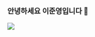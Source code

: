 ### 안녕하세요 이준영입니다 🙌



<img src="https://capsule-render.vercel.app/api?type=Waving&color=98ㄹ306&height=300&section=header&text=hello&fontSize=90" />

<!--
**BangTtagGum/BangTtagGum** is a ✨ _special_ ✨ repository because its `README.md` (this file) appears on your GitHub profile.

Here are some ideas to get you started:



- 🔭 I’m currently working on ...
- 🌱 I’m currently learning Spring
- 👯 I’m looking to collaborate on ...
- 🤔 I’m looking for help with ...
- 💬 Ask me about ...
- 📫 How to reach me: ...
- 😄 Pronouns: ...
- ⚡ Fun fact: ...
-->
